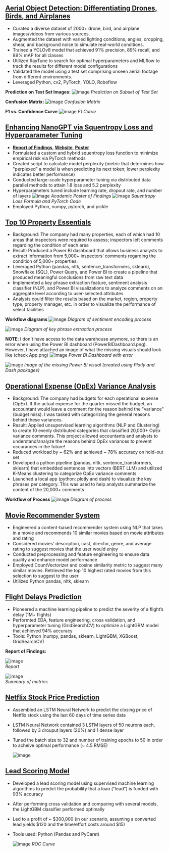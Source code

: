 ## [Aerial Object Detection: Differentiating Drones, Birds, and Airplanes](https://github.com/SujayTalanki/DroneDetection)
* Curated a diverse dataset of 2000+ drone, bird, and airplane images/videos from various sources.
* Augmented the dataset with varied lighting conditions, angles, cropping, shear, and background noise to simulate real-world conditions.
* Trained a YOLOv8 model that achieved 91% precision, 89% recall, and 89% mAP for all classes
* Utilized RayTune to search for optimal hyperparameters and MLflow to track the results for different model configurations
* Validated the model using a test set comprising unseen aerial footage from different environments.
* Leveraged Python, cv2, PyTorch, YOLO, Roboflow

**Prediction on Test Set Images:**
![image](https://github.com/SujayTalanki/DroneDetection/blob/main/model_results/validation_results_1.jpg)
*Prediction on Subset of Test Set*

**Confusion Matrix:**
![image](https://github.com/SujayTalanki/DroneDetection/blob/main/model_results/confusion_matrix.png)
*Confusion Matrix*

**F1 vs. Confidence Curve**
![image](https://github.com/SujayTalanki/DroneDetection/blob/main/model_results/F1_curve.png)
*F1 Curve*

## [Enhancing NanoGPT via Squentropy Loss and Hyperparameter Tuning](https://github.com/sujen07/NanoGPT-Loss-Stop-Analysis)
* [**Report of Findings**](https://github.com/sujen07/NanoGPT-Loss-Stop-Analysis/blob/main/DSC180BFinalReport.pdf), [**Website**](https://akshatm1011.github.io/Optimizing-NanoGPT/), [**Poster**](https://github.com/sujen07/NanoGPT-Loss-Stop-Analysis/blob/main/NanoGPTPoster.pdf)
* Formulated a custom and hybrid squentropy loss function to minimize empirical risk via PyTorch methods
* Created script to calculate model perplexity (metric that determines how "perplexed" a model is when predicting its next token; lower perplexity indicates better performance)
* Conducted large-scale hyperparameter tuning via distributed data parallel methods to attain 1.8 loss and 5.2 perplexity
* Hyperparameters tuned include learning rate, dropout rate, and number of layers
![image](https://github.com/SujayTalanki/SujayTalanki.github.io/assets/91350869/a9dc6010-040a-4204-90b7-4530035587c5)
*Academic Poster of Findings*
![image](https://github.com/SujayTalanki/SujayTalanki.github.io/assets/91350869/cc1a3a78-3ff8-49a5-8668-755d9d001545)
*Squentropy Loss Formula and PyTorch Code*
* Employed Python, numpy, pytorch, and pickle

## [Top 10 Property Essentials](https://github.com/SujayTalanki/Top10PropertyEssentials)
* Background: The company had many properties, each of which had 10 areas that inspectors were required to assess; inspectors left comments regarding the condition of each area
* Result: Produced a Power BI dashboard that allows business analysts to extract information from 5,000+ inspectors’ comments regarding the condition of 5,000+ 
  properties. 
* Leveraged Python (pandas, nltk, sentence_transformers, sklearn), Snowflake (SQL), Power Query, and Power BI to create a pipeline that produced
  meaningful conclusions from raw text data
* Implemented a key phrase extraction feature, sentiment analysis classifier (NLP), and Power BI visualizations to analyze
  comments on an aggregate level according to user-selected attributes
* Analysts could filter the results based on the market, region, property type, property manager, etc. in order to visualize the performance
  of select facilities
  
**Workflow diagrams**
  ![image](https://github.com/SujayTalanki/SujayTalanki.github.io/assets/91350869/c9d46a86-27ae-4474-a0b0-4ca1707138a0)
  *Diagram of sentiment encoding process*

  ![image](https://github.com/SujayTalanki/SujayTalanki.github.io/assets/91350869/9a808bbb-8cdf-4a30-ba45-ce4f1dbb5b6d)
  *Diagram of key phrase extraction process*  

**NOTE**: I don't have access to the data warehouse anymore, so there is an error when using the Power BI dashboard (PowerBIDashboard.png). However, I have 
  attached an image of what the missing visuals should look like (check App.png)
  ![image](https://github.com/SujayTalanki/SujayTalanki.github.io/assets/91350869/bf054830-bb14-4dab-b42e-d37434779875)
  *Power BI Dashboard with error*

  ![image](https://github.com/SujayTalanki/SujayTalanki.github.io/assets/91350869/08406169-9e29-4f00-ac05-82aedf09f7c9)
  *Image of the missing Power BI visual (created using Plotly and Dash packages)*

## [Operational Expense (OpEx) Variance Analysis](https://github.com/SujayTalanki/OperationalExpenseVarianceAnalysis)
* Background: The company had budgets for each operational expense (OpEx). If the actual expense for the quarter missed the budget, an accountant would leave a comment for the reason behind the
  "variance" (budget miss). I was tasked with categorizing the general reasons behind these variances.
* Result: Applied unsupervised learning algorithms (NLP and Clustering) to create 10 evenly distributed categories that classified 20,000+ OpEx variance comments. This project allowed accountants and analysts
  to understand/analyze the reasons behind OpEx variances to prevent occurances in the future!
* Reduced workload by ~ 62% and achieved ~ 78% accuracy on hold-out set
* Developed a python pipeline (pandas, nltk, sentence_transformers, sklearn) that embedded sentences into vectors (BERT LLM) and utilized K-Means clustering to categorize OpEx variance comments
* Launched a local app (python: plotly and dash) to visualize the key phrases per category. This was used to help analysts summarize the content of the 20,000+ comments
  
**Workflow of Process**
  ![image](https://github.com/SujayTalanki/SujayTalanki.github.io/assets/91350869/aca14f93-f34c-47b7-be88-faa24ccc679f)
  *Diagram of process*

## [Movie Recommender System](https://github.com/SujayTalanki/MovieRecommendationSystem)
* Engineered a content-based recommender system using NLP that takes in a movie and recommends 10 similar movies based on movie attributes and rating
* Considered movies' description, cast, director, genre, and average rating to suggest movies that the user would enjoy
* Conducted preprocessing and feature engineering to ensure data quality and enhance model performance
* Employed CountVectorizer and cosine similarity metric to suggest many similar movies. Retrieved the top 10 highest rated movies from this selection
  to suggest to the user
* Utilized Python pandas, nltk, sklearn

## [Flight Delays Prediction](https://github.com/SujayTalanki/FlightDelaysPrediction)
* Pioneered a machine learning pipeline to predict the severity of a flight’s delay (1M+ flights)
* Performted EDA, feature engineering, cross validation, and hyperparameter tuning (GridSearchCV) to optimize a LightGBM model that achieved 94% accuracy
* Tools: Python (numpy, pandas, sklearn, LightGBM, XGBoost, GridSearchCV)

**Report of Findings:**

  ![image](https://github.com/SujayTalanki/SujayTalanki.github.io/assets/91350869/064e25c8-dcc5-4e85-ad3d-6e7af827c064)  
  *Report*

  ![image](https://github.com/SujayTalanki/SujayTalanki.github.io/assets/91350869/21ace0ee-94c4-46b6-aa46-f252a691e280)  
  *Summary of metrics*

## [Netflix Stock Price Prediction](https://github.com/SujayTalanki/Netflix-Stock-Prediction)
* Assembled an LSTM Neural Network to predict the closing price of Netflix stock using the last 60 days of time series data
* LSTM Neural Network contained 3 LSTM layers of 50 neurons each, followed by 3 drouput layers (20%) and 1 dense layer
* Tuned the batch size to 32 and number of training epochs to 50 in order to acheive optimal performance (~ 4.5 RMSE)

  ![image](https://github.com/SujayTalanki/SujayTalanki.github.io/assets/91350869/cf51caeb-3c63-4c3d-a28d-3663401856e4)

## [Lead Scoring Model](https://github.com/SujayTalanki/Lead-Scoring)
* Developed a lead scoring model using supervised machine learning algorithms to predict the probability that a loan ("lead") is funded with 93% accuracy
* After performing cross validation and comparing with several models, the LightGBM classifier performed optimally
* Led to a profit of ~ $300,000 (in our scenario, assuming a converted lead yields $120 and the time/effort costs around $15)
* Tools used: Python (Pandas and PyCaret)

  ![image](https://github.com/SujayTalanki/SujayTalanki.github.io/assets/91350869/b69a5ebe-63f5-4cb1-b12b-9ab41831d09a)
  *ROC Curve*

